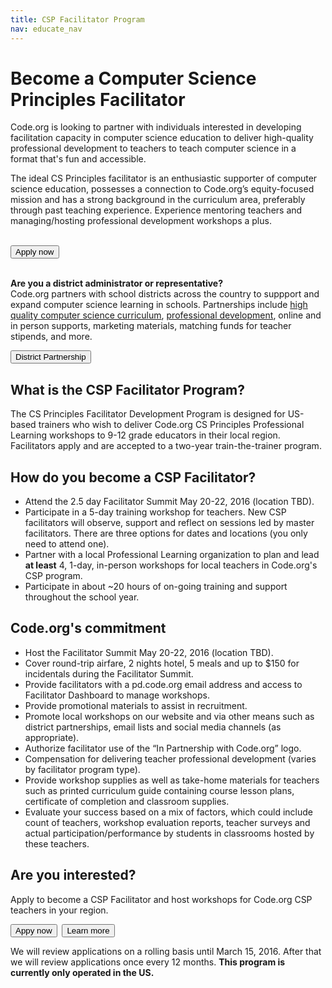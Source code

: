 ```yaml
---
title: CSP Facilitator Program
nav: educate_nav
---
```

# Become a Computer Science Principles Facilitator

Code.org is looking to partner with individuals interested in developing facilitation capacity in computer science education to deliver high-quality professional development to teachers to teach computer science in a format that's fun and accessible.

The ideal CS Principles facilitator is an enthusiastic supporter of computer science education, possesses a connection to Code.org’s equity-focused mission and has a strong background in the curriculum area, preferably through past teaching experience. Experience mentoring teachers and managing/hosting professional development workshops a plus.  
<br />

[<button>Apply now</button>]()
<br />
<br />

**Are you a district administrator or representative?**  
Code.org partners with school districts across the country to suppport and expand computer science learning in schools. Partnerships include [high quality computer science curriculum](/educate/curriculum), [professional development](/educate/professional-development), online and in person supports, marketing materials, matching funds for teacher stipends, and more.

[<button>District Partnership</button>](/educate/districts)


## What is the CSP Facilitator Program?
The CS Principles Facilitator Development Program is designed for US-based trainers who wish to deliver Code.org CS Principles Professional Learning workshops to 9-12 grade educators in their local region. Facilitators apply and are accepted to a two-year train-the-trainer program.


## How do you become a CSP Facilitator?
- Attend the 2.5 day Facilitator Summit May 20-22, 2016 (location TBD).
- Participate in a 5-day training workshop for teachers. New CSP facilitators will observe, support and reflect on sessions led by master facilitators. There are three options for dates and locations (you only need to attend one).
- Partner with a local Professional Learning organization to plan and lead **at least** 4, 1-day, in-person workshops for local teachers in Code.org's CSP program.
- Participate in about ~20 hours of on-going training and support throughout the school year. 


## Code.org's commitment
- Host the Facilitator Summit May 20-22, 2016 (location TBD).
- Cover round-trip airfare, 2 nights hotel, 5 meals and up to $150 for incidentals during the Facilitator Summit.
- Provide facilitators with a pd.code.org email address and access to Facilitator Dashboard to manage workshops.
- Provide promotional materials to assist in recruitment.
- Promote local workshops on our website and via other means such as district partnerships, email lists and social media channels (as appropriate).
- Authorize facilitator use of the “In Partnership with Code.org” logo.
- Compensation for delivering teacher professional development (varies by facilitator program type).
- Provide workshop supplies as well as take-home materials for teachers such as printed curriculum guide containing course lesson plans, certificate of completion and classroom supplies.
- Evaluate your success based on a mix of factors, which could include count of teachers, workshop evaluation reports, teacher surveys and actual participation/performance by students in classrooms hosted by these teachers.

## Are you interested? 
Apply to become a CSP Facilitator and host workshops for Code.org CSP teachers in your region. 

[<button>Appy now</button>]()&nbsp;&nbsp;[<button>Learn more</button>]()

We will review applications on a rolling basis until March 15, 2016. After that we will review applications once every 12 months. **This program is currently only operated in the US.**

